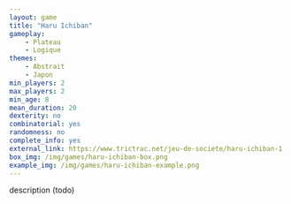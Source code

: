 ```yaml
---
layout: game
title: "Haru Ichiban"
gameplay:
    - Plateau
    - Logique
themes:
    - Abstrait
    - Japon
min_players: 2
max_players: 2
min_age: 8
mean_duration: 20
dexterity: no
combinatorial: yes
randomness: no
complete_info: yes
external_link: https://www.trictrac.net/jeu-de-societe/haru-ichiban-1
box_img: /img/games/haru-ichiban-box.png
example_img: /img/games/haru-ichiban-example.png
---
```


description (todo)